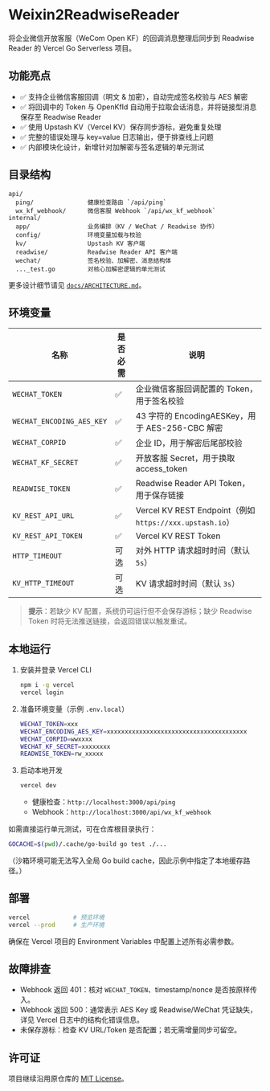 # Weixin2ReadwiseReader

将企业微信开放客服（WeCom Open KF）的回调消息整理后同步到 Readwise Reader 的 Vercel Go Serverless 项目。

## 功能亮点
- ✅ 支持企业微信客服回调（明文 & 加密），自动完成签名校验与 AES 解密
- ✅ 将回调中的 Token 与 OpenKfId 自动用于拉取会话消息，并将链接型消息保存至 Readwise Reader
- ✅ 使用 Upstash KV（Vercel KV）保存同步游标，避免重复处理
- ✅ 完整的错误处理与 key=value 日志输出，便于排查线上问题
- ✅ 内部模块化设计，新增针对加解密与签名逻辑的单元测试

## 目录结构
```
api/
  ping/               健康检查路由 `/api/ping`
  wx_kf_webhook/      微信客服 Webhook `/api/wx_kf_webhook`
internal/
  app/                业务编排（KV / WeChat / Readwise 协作）
  config/             环境变量加载与校验
  kv/                 Upstash KV 客户端
  readwise/           Readwise Reader API 客户端
  wechat/             签名校验、加解密、消息结构体
  ..._test.go         对核心加解密逻辑的单元测试
```

更多设计细节请见 [`docs/ARCHITECTURE.md`](docs/ARCHITECTURE.md)。


## 环境变量
| 名称 | 是否必需 | 说明 |
| ---- | -------- | ---- |
| `WECHAT_TOKEN` | ✅ | 企业微信客服回调配置的 Token，用于签名校验 |
| `WECHAT_ENCODING_AES_KEY` | ✅ | 43 字符的 EncodingAESKey，用于 AES-256-CBC 解密 |
| `WECHAT_CORPID` | ✅ | 企业 ID，用于解密后尾部校验 |
| `WECHAT_KF_SECRET` | ✅ | 开放客服 Secret，用于换取 access_token |
| `READWISE_TOKEN` | ✅ | Readwise Reader API Token，用于保存链接 |
| `KV_REST_API_URL` | ✅ | Vercel KV REST Endpoint（例如 `https://xxx.upstash.io`） |
| `KV_REST_API_TOKEN` | ✅ | Vercel KV REST Token |
| `HTTP_TIMEOUT` | 可选 | 对外 HTTP 请求超时时间（默认 `5s`） |
| `KV_HTTP_TIMEOUT` | 可选 | KV 请求超时时间（默认 `3s`） |

> **提示**：若缺少 KV 配置，系统仍可运行但不会保存游标；缺少 Readwise Token 时将无法推送链接，会返回错误以触发重试。

## 本地运行
1. 安装并登录 Vercel CLI
   ```bash
   npm i -g vercel
   vercel login
   ```
2. 准备环境变量（示例 `.env.local`）
   ```bash
   WECHAT_TOKEN=xxx
   WECHAT_ENCODING_AES_KEY=xxxxxxxxxxxxxxxxxxxxxxxxxxxxxxxxxxxxxxx
   WECHAT_CORPID=wwxxxx
   WECHAT_KF_SECRET=xxxxxxxx
   READWISE_TOKEN=rw_xxxxx
   ```
3. 启动本地开发
   ```bash
   vercel dev
   ```
   - 健康检查：`http://localhost:3000/api/ping`
   - Webhook：`http://localhost:3000/api/wx_kf_webhook`

如需直接运行单元测试，可在仓库根目录执行：
```bash
GOCACHE=$(pwd)/.cache/go-build go test ./...
```
（沙箱环境可能无法写入全局 Go build cache，因此示例中指定了本地缓存路径。）

## 部署
```bash
vercel            # 预览环境
vercel --prod     # 生产环境
```
确保在 Vercel 项目的 Environment Variables 中配置上述所有必需参数。

## 故障排查
- Webhook 返回 401：核对 `WECHAT_TOKEN`、timestamp/nonce 是否按原样传入。
- Webhook 返回 500：通常表示 AES Key 或 Readwise/WeChat 凭证缺失，详见 Vercel 日志中的结构化错误信息。
- 未保存游标：检查 KV URL/Token 是否配置；若无需增量同步可留空。

## 许可证
项目继续沿用原仓库的 [MIT License](LICENSE)。
